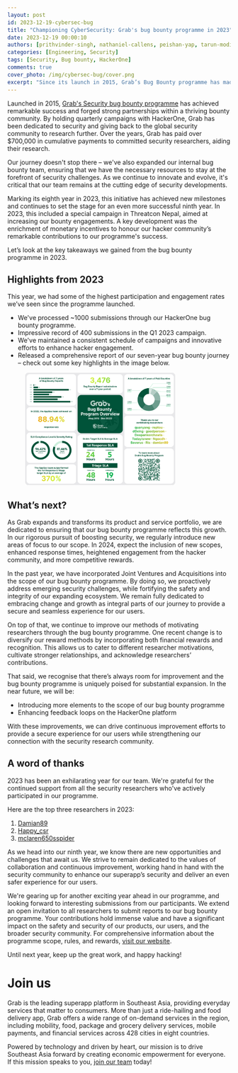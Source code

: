 ```yaml
---
layout: post
id: 2023-12-19-cybersec-bug
title: "Championing CyberSecurity: Grab's bug bounty programme in 2023"
date: 2023-12-19 00:00:10
authors: [prithvinder-singh, nathaniel-callens, peishan-yap, tarun-modi]
categories: [Engineering, Security]
tags: [Security, Bug bounty, HackerOne]
comments: true
cover_photo: /img/cybersec-bug/cover.png
excerpt: "Since its launch in 2015, Grab’s Bug Bounty programme has made strides in giving back to the global security community and aiding research. Read this article to find out more about our quarterly campaigns in collaboration with HackerOne and other achievements we’ve had in 2023."
---
```


Launched in 2015, [Grab's Security bug bounty programme](https://hackerone.com/grab?type%3Dteam) has achieved remarkable success and forged strong partnerships within a thriving bounty community. By holding quarterly campaigns with HackerOne, Grab has been dedicated to security and giving back to the global security community to research further. Over the years, Grab has paid over $700,000 in cumulative payments to committed security researchers, aiding their research.

Our journey doesn't stop there – we've also expanded our internal bug bounty team, ensuring that we have the necessary resources to stay at the forefront of security challenges. As we continue to innovate and evolve, it's critical that our team remains at the cutting edge of security developments.

Marking its eighth year in 2023, this initiative has achieved new milestones and continues to set the stage for an even more successful ninth year. In 2023, this included a special campaign in Threatcon Nepal, aimed at increasing our bounty engagements. A key development was the enrichment of monetary incentives to honour our hacker community’s remarkable contributions to our programme's success.

Let’s look at the key takeaways we gained from the bug bounty programme in 2023.

## Highlights from 2023

This year, we had some of the highest participation and engagement rates we’ve seen since the programme launched.

*   We've processed ~1000 submissions through our HackerOne bug bounty programme.
*   Impressive record of 400 submissions in the Q1 2023 campaign.
*   We've maintained a consistent schedule of campaigns and innovative efforts to enhance hacker engagement.
*   Released a comprehensive report of our seven-year bug bounty journey – check out some key highlights in the image below.

<div class="post-image-section"><figure>
  <img src="/img/cybersec-bug/image1.png" alt="" style="width:80%"><figcaption align="middle"></figcaption>
  </figure>
</div>

## What’s next?

As Grab expands and transforms its product and service portfolio, we are dedicated to ensuring that our bug bounty programme reflects this growth. In our rigorous pursuit of boosting security, we regularly introduce new areas of focus to our scope. In 2024, expect the inclusion of new scopes, enhanced response times, heightened engagement from the hacker community, and more competitive rewards.

In the past year, we have incorporated Joint Ventures and Acquisitions into the scope of our bug bounty programme. By doing so, we proactively address emerging security challenges, while fortifying the safety and integrity of our expanding ecosystem. We remain fully dedicated to embracing change and growth as integral parts of our journey to provide a secure and seamless experience for our users.

On top of that, we continue to improve our methods of motivating researchers through the bug bounty programme. One recent change is to diversify our reward methods by incorporating both financial rewards and recognition. This allows us to cater to different researcher motivations, cultivate stronger relationships, and acknowledge researchers’ contributions.

That said, we recognise that there’s always room for improvement and the bug bounty programme is uniquely poised for substantial expansion. In the near future, we will be:

*   Introducing more elements to the scope of our bug bounty programme
*   Enhancing feedback loops on the HackerOne platform

With these improvements, we can drive continuous improvement efforts to provide a secure experience for our users while strengthening our connection with the security research community.

## A word of thanks

2023 has been an exhilarating year for our team. We're grateful for the continued support from all the security researchers who've actively participated in our programme.

Here are the top three researchers in 2023:

1.  [Damian89](https://hackerone.com/damian89) 
2.  [Happy_csr](https://hackerone.com/happy_csr) 
3.  [mclaren650sspider](https://hackerone.com/mclaren650sspider) 

As we head into our ninth year, we know there are new opportunities and challenges that await us. We strive to remain dedicated to the values of collaboration and continuous improvement, working hand in hand with the security community to enhance our superapp’s security and deliver an even safer experience for our users.

We're gearing up for another exciting year ahead in our programme, and looking forward to interesting submissions from our participants. We extend an open invitation to all researchers to submit reports to our bug bounty programme. Your contributions hold immense value and have a significant impact on the safety and security of our products, our users, and the broader security community. For comprehensive information about the programme scope, rules, and rewards, [visit our website](https://hackerone.com/grab?type%3Dteam).

Until next year, keep up the great work, and happy hacking!

# Join us

Grab is the leading superapp platform in Southeast Asia, providing everyday services that matter to consumers. More than just a ride-hailing and food delivery app, Grab offers a wide range of on-demand services in the region, including mobility, food, package and grocery delivery services, mobile payments, and financial services across 428 cities in eight countries.

Powered by technology and driven by heart, our mission is to drive Southeast Asia forward by creating economic empowerment for everyone. If this mission speaks to you, [join our team](https://grab.careers/) today!
